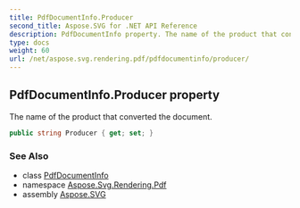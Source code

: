 ```yaml
---
title: PdfDocumentInfo.Producer
second_title: Aspose.SVG for .NET API Reference
description: PdfDocumentInfo property. The name of the product that converted the document
type: docs
weight: 60
url: /net/aspose.svg.rendering.pdf/pdfdocumentinfo/producer/
---
```

## PdfDocumentInfo.Producer property

The name of the product that converted the document.

```csharp
public string Producer { get; set; }
```

### See Also

* class [PdfDocumentInfo](../)
* namespace [Aspose.Svg.Rendering.Pdf](../../../aspose.svg.rendering.pdf/)
* assembly [Aspose.SVG](../../../)

